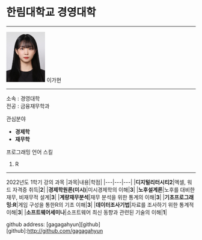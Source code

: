 # 한림대학교 경영대학
---
<img src=lgh.jpg height=133 widht=261>
이가현

---

소속 : 경영대학   
전공 : 금융재무학과   

관심분야   
* **경제학**   
* **재무학**

프로그래밍 언어 스킬   
1. R

-------------------------

2022년도 1학기 강의 과목
|과목|내용|학점|
|---|---|---|
|**디지털리터시티2**|엑셀, 워드 자격증 취득|**2**|
|**경제학원론(미시)**|미시경제학의 이해|**3**|
|**노후설계론**|노후를 대비한 재무, 비재무적 설계|**3**|
|**계량재무분석**|재무 분석을 위한 통계의 이해|**3**|
|**기초프로그래밍:R**|게임 구성을 통한R의 기초 이해|**3**|
|**데이터조사기법**|자료를 조사하기 위한 통계적 이해|**3**|
|**소프트웨어세미나**|소프트웨어 최신 동향과 관련된 기술의 이해|**1**|


github address: [gagagahyun][github]   
[github]:http://github.com/gagagahyun
